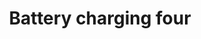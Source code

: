 ---
title: Battery charging four
tags: ["battery", "charging", "four", "power", "energy", "level", "meter", "measurement"]
icon: battery-charging-four
svg: '<svg xmlns="http://www.w3.org/2000/svg" width="24" height="24" fill="none" viewBox="0 0 24 24" stroke-width="1.5" stroke-linecap="round" stroke-linejoin="round" stroke="currentColor"><path d="M18 7H4a1 1 0 0 0-1 1v8a1 1 0 0 0 1 1h14a1 1 0 0 0 1-1V8a1 1 0 0 0-1-1m3 4v2M6.5 10v4m3-4v4m3-4v4m3-2v2"/></svg>'
---
